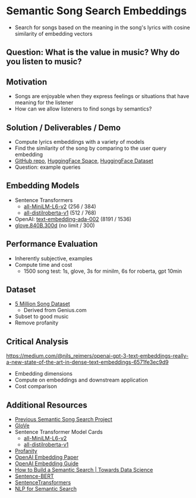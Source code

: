 # Semantic Song Search Embeddings
- Search for songs based on the meaning in the song's lyrics with cosine similarity of embedding vectors

## Question: What is the value in music? Why do you listen to music?

## Motivation
- Songs are enjoyable when they express feelings or situations that have meaning for the listener
- How can we allow listeners to find songs by semantics?

## Solution / Deliverables / Demo
- Compute lyrics embeddings with a variety of models
- Find the similarity of the song by comparing to the user query embedding
- [GitHub repo](https://github.com/sheacon/song_search_embeds), [HuggingFace Space](https://huggingface.co/spaces/sheacon/semantic-song-search), [HuggingFace Dataset](https://huggingface.co/datasets/sheacon/song_lyrics)
- Question: example queries

## Embedding Models
- Sentence Transformers
  - [all-MiniLM-L6-v2](https://huggingface.co/sentence-transformers/all-MiniLM-L6-v2) (256 / 384)
  - [all-distilroberta-v1](https://huggingface.co/sentence-transformers/all-distilroberta-v1) (512 / 768)
- OpenAI: [text-embedding-ada-002](https://platform.openai.com/docs/guides/embeddings/embedding-models) (8191 / 1536)
- [glove.840B.300d](https://nlp.stanford.edu/projects/glove/) (no limit / 300)

## Performance Evaluation
- Inherently subjective, examples
- Compute time and cost
  - 1500 song test: 1s, glove, 3s for minilm, 6s for roberta, gpt 10min

## Dataset
- [5 Million Song Dataset](https://www.kaggle.com/datasets/nikhilnayak123/5-million-song-lyrics-dataset)
  - Derived from Genius.com
- Subset to good music
- Remove profanity

## Critical Analysis
https://medium.com/@nils_reimers/openai-gpt-3-text-embeddings-really-a-new-state-of-the-art-in-dense-text-embeddings-6571fe3ec9d9
- Embedding dimensions
- Compute on embeddings and downstream application
- Cost comparison

## Additional Resources
- [Previous Semantic Song Search Project](https://github.com/santarabantoosoo/semantic_song_search)
- [GloVe](https://nlp.stanford.edu/projects/glove/)
- Sentence Transformer Model Cards
  - [all-MiniLM-L6-v2](https://huggingface.co/sentence-transformers/all-MiniLM-L6-v2)
  - [all-distilroberta-v1](https://huggingface.co/sentence-transformers/all-distilroberta-v1)
- [Profanity](https://github.com/surge-ai/profanity) 
- [OpenAI Embedding Paper](https://cdn.openai.com/papers/Text_and_Code_Embeddings_by_Contrastive_Pre_Training.pdf)
- [OpenAI Embedding Guide](https://platform.openai.com/docs/guides/embeddings)
- [How to Build a Semantic Search | Towards Data Science](https://towardsdatascience.com/how-to-build-a-semantic-search-engine-with-transformers-and-faiss-dcbea307a0e8)
- [Sentence-BERT](https://arxiv.org/abs/1908.10084)
- [SentenceTransformers](https://www.sbert.net/index.html)
- [NLP for Semantic Search](https://www.pinecone.io/learn/fine-tune-sentence-transformers-mnr/)

